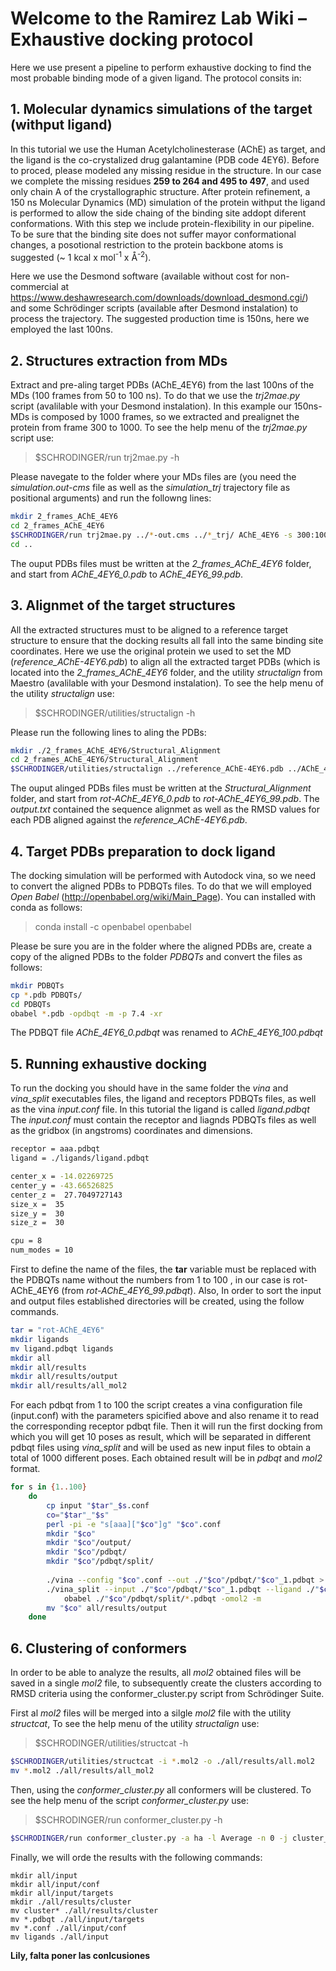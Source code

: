 # Welcome to the Ramirez Lab Wiki – Exhaustive docking protocol

Here we use present a pipeline to perform exhaustive docking to find the most probable binding mode of a given ligand.
The protocol consits in:

## 1. Molecular dynamics simulations of the target (withput ligand) ##
In this tutorial we use the Human Acetylcholinesterase (AChE) as target, and the ligand is the co-crystalized drug galantamine (PDB code 4EY6). Before to proced, please modeled any missing residue in the structure. In our case we complete the missing residues **259 to 264 and 495 to 497**, and used only chain A of the crystallographic structure. After protein refinement, a 150 ns Molecular Dynamics (MD) simulation of the protein withput the ligand is performed to allow the side chaing of the binding site addopt diferent conformations. With this step we include protein-flexibility in our pipeline. To be sure that the binding site does not suffer mayor conformational changes, a posotional restriction to the protein backbone atoms is suggested (~ 1 kcal x mol<sup>-1</sup> x <span>&#8491;</span><sup>-2</sup>). 

Here we use the Desmond software (available without cost for non-commercial at https://www.deshawresearch.com/downloads/download_desmond.cgi/) and some Schrödinger scripts (available after Desmond instalation) to process the trajectory. The suggested production time is 150ns, here we employed the last 100ns.

## 2. Structures extraction from MDs ##
Extract and pre-aling target PDBs (AChE_4EY6) from the last 100ns of the MDs (100 frames from 50 to 100 ns). To do that we use the *trj2mae.py* script (avalilable with your Desmond instalation). In this example our 150ns-MDs is composed by 1000 frames, so we extracted and prealignet the protein from frame 300 to 1000. To see the help menu of the *trj2mae.py* script use:
> $SCHRODINGER/run trj2mae.py -h

Please navegate to the folder where your MDs files are (you need the *simulation.out-cms* file as well as the *simulation_trj* trajectory file as positional arguments) and run the followng lines:

```bash
mkdir 2_frames_AChE_4EY6
cd 2_frames_AChE_4EY6
$SCHRODINGER/run trj2mae.py ../*-out.cms ../*_trj/ AChE_4EY6 -s 300:1000:7 -extract-asl protein -align-asl backbone -separate -out-format PDB
cd ..
```

The ouput PDBs files must be written at the *2_frames_AChE_4EY6* folder, and start from *AChE_4EY6_0.pdb* to *AChE_4EY6_99.pdb*. 

## 3. Alignmet of the target structures ## 
All the extracted structures must to be aligned to a reference target structure to ensure that the docking results all fall into the same binding site coordinates. Here we use the original protein we used to set the MD (*reference_AChE-4EY6.pdb*) to align all the extracted target PDBs (which is located into the *2_frames_AChE_4EY6* folder, and the utility *structalign* from Maestro (avalilable with your Desmond instalation). To see the help menu of the utility *structalign* use:
> $SCHRODINGER/utilities/structalign -h

Please run the following lines to aling the PDBs:

```bash
mkdir ./2_frames_AChE_4EY6/Structural_Alignment
cd 2_frames_AChE_4EY6/Structural_Alignment
$SCHRODINGER/utilities/structalign ../reference_AChE-4EY6.pdb ../AChE_4EY6_* > output.txt
```

The ouput alinged PDBs files must be written at the *Structural_Alignment* folder, and start from *rot-AChE_4EY6_0.pdb* to *rot-AChE_4EY6_99.pdb*. The *output.txt* contained the sequence alignmet as well as the RMSD values for each PDB aligned against the *reference_AChE-4EY6.pdb*.

## 4. Target PDBs preparation to dock ligand ##
The docking simulation will be performed with Autodock vina, so we need to convert the aligned PDBs to PDBQTs files. To do that we will employed *Open Babel* (http://openbabel.org/wiki/Main_Page). You can installed with conda as follows:
> conda install -c openbabel openbabel

Please be sure you are in the folder where the aligned PDBs are, create a copy of the aligned PDBs to the folder *PDBQTs* and convert the files as follows:
```bash
mkdir PDBQTs
cp *.pdb PDBQTs/
cd PDBQTs
obabel *.pdb -opdbqt -m -p 7.4 -xr
```
The PDBQT file *AChE_4EY6_0.pdbqt* was renamed to *AChE_4EY6_100.pdbqt*

## 5. Running exhaustive docking 
To run the docking you should have in the same folder the *vina* and *vina_split* executables files, the ligand and receptors PDBQTs files, as well as the vina *input.conf* file. In this tutorial the ligand is called *ligand.pdbqt* The *input.conf* must contain the receptor and liagnds PDBQTs files as well as the gridbox (in angstroms) coordinates and dimensions. 

```bash
receptor = aaa.pdbqt
ligand = ./ligands/ligand.pdbqt

center_x = -14.02269725
center_y = -43.66526825
center_z =  27.7049727143
size_x =  35
size_y =  30
size_z =  30

cpu = 8
num_modes = 10
```


First to define the name of the files, the **tar** variable must be replaced with the PDBQTs name without the numbers from 1 to 100 , in our case is rot-AChE_4EY6 (from *rot-AChE_4EY6_99.pdbqt*). Also, In order to sort the input and output files established directories will be created, using the follow commands.

```bash
tar = "rot-AChE_4EY6" 
mkdir ligands
mv ligand.pdbqt ligands
mkdir all
mkdir all/results
mkdir all/results/output
mkdir all/results/all_mol2
```

For each pdbqt from 1 to 100 the script creates a vina configuration file (input.conf) with the parameters spicified above and also rename it to read the corresponding receptor pdbqt file. Then it will run the first docking from which you will get 10 poses as result, which will be separated in different pdbqt files using *vina_split* and will be used as new input files to obtain a total of 1000 different poses. Each obtained result will be in *pdbqt* and *mol2* format.

```bash 
for s in {1..100}
	do	
		cp input "$tar"_$s.conf
		co="$tar"_"$s"
		perl -pi -e "s[aaa]["$co"]g" "$co".conf
		mkdir "$co"
		mkdir "$co"/output/
		mkdir "$co"/pdbqt/
		mkdir "$co"/pdbqt/split/
    
		./vina --config "$co".conf --out ./"$co"/pdbqt/"$co"_1.pdbqt > ./"$co"/output/output_1.log             ### To Carry out the first Docking to obtain 10 poses
  		./vina_split --input ./"$co"/pdbqt/"$co"_1.pdbqt --ligand ./"$co"/pdbqt/split/"$co"_                   ### Split the 10 poses from docking 1 into 10 new files
    		obabel ./"$co"/pdbqt/split/*.pdbqt -omol2 -m                                                           ### Convert .pdbqt from the results into .mol2 files to be analysed 	
		mv "$co" all/results/output
	done 
````

## 6. Clustering of conformers
In order to be able to analyze the results, all *mol2* obtained files will be saved in a single *mol2* file, to subsequently create the clusters according to RMSD criteria using the conformer_cluster.py script from Schrödinger Suite.

First al *mol2* files will be merged into a silgle *mol2* file with the utility *structcat*, To see the help menu of the utility *structalign* use:
> $SCHRODINGER/utilities/structcat -h
            
```bash
$SCHRODINGER/utilities/structcat -i *.mol2 -o ./all/results/all.mol2
mv *.mol2 ./all/results/all_mol2
```

Then, using the *conformer_cluster.py* all conformers will be clustered. To see the help menu of the script *conformer_cluster.py* use:
> $SCHRODINGER/run conformer_cluster.py -h

```bash
$SCHRODINGER/run conformer_cluster.py -a ha -l Average -n 0 -j cluster_"$tar" -in_place -comb -keep_rmsd_file ./all/results/all.mol2 &
```` 

Finally, we will orde the results with the following commands: 

````sleep 20s
mkdir all/input
mkdir all/input/conf
mkdir all/input/targets
mkdir ./all/results/cluster
mv cluster* ./all/results/cluster
mv *.pdbqt ./all/input/targets
mv *.conf ./all/input/conf
mv ligands ./all/input
````

**Lily, falta poner las conlcusiones**
